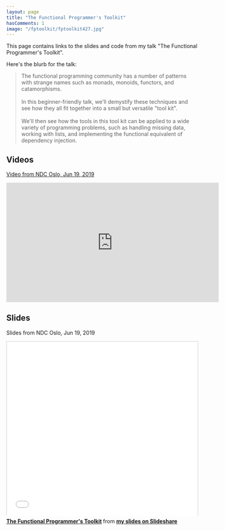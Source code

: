 ```yaml
---
layout: page
title: "The Functional Programmer's Toolkit"
hasComments: 1
image: "/fptoolkit/fptoolkit427.jpg"
---
```


This page contains links to the slides and code from my talk "The Functional Programmer's Toolkit". 

Here's the blurb for the talk:

> The functional programming community has a number of patterns with strange names such as monads, monoids, functors, and catamorphisms.
> <br><br>
> In this beginner-friendly talk, we'll demystify these techniques and see how they all fit together into a small but versatile "tool kit". 
> <br><br>
> We'll then see how the tools in this tool kit can be applied to a wide variety of programming problems, such as handling missing data, working with lists, and implementing the functional equivalent of dependency injection.


## Videos

[Video from NDC Oslo, Jun 19, 2019](https://www.youtube.com/watch?v=bK-Tz-GLfOs)

<iframe width="560" height="315" src="https://www.youtube.com/embed/bK-Tz-GLfOs" frameborder="0" allow="autoplay; encrypted-media" allowfullscreen></iframe>

## Slides 

Slides from NDC Oslo, Jun 19, 2019

<iframe src="//www.slideshare.net/slideshow/embed_code/key/12s0rK17PqfVa7" width="560" height="460" frameborder="0" marginwidth="0" marginheight="0" scrolling="no" style="border:1px solid #CCC; border-width:1px 1px 0; margin-bottom:5px; max-width: 100%;" allowfullscreen> </iframe> 

<div style="margin-bottom:5px"> 
<strong><a href="https://www.slideshare.net/ScottWlaschin/the-functional-programming-toolkit-ndc-oslo-2019-150648710" title="The Functional Programmer's Toolkit" target="_blank">The Functional Programmer's Toolkit</a> </strong> from <strong><a href="http://www.slideshare.net/ScottWlaschin" target="_blank">my slides on Slideshare</a></strong> 
</div>


